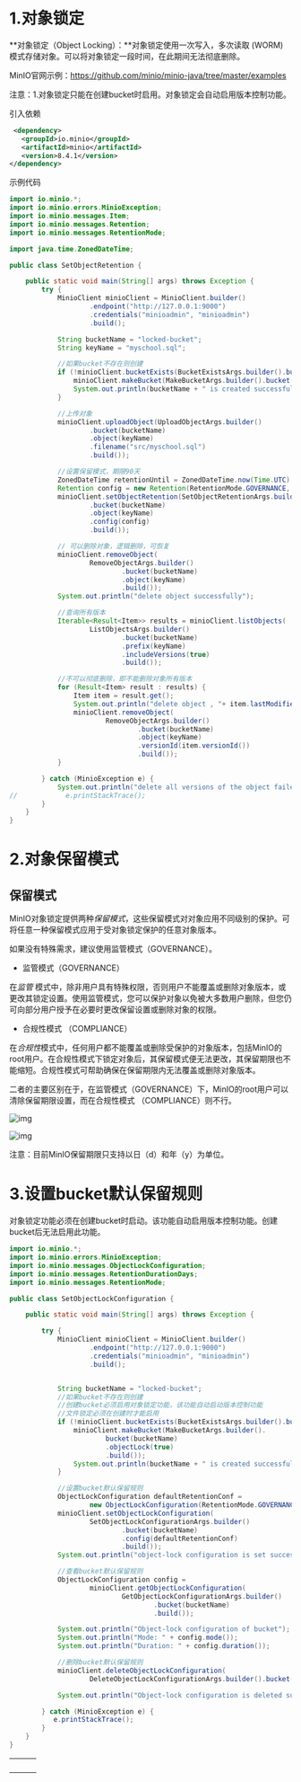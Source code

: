 # 1.对象锁定

**对象锁定（Object Locking）：**对象锁定使用一次写入，多次读取 (WORM) 模式存储对象。可以将对象锁定一段时间，在此期间无法彻底删除。

MinIO官网示例：https://github.com/minio/minio-java/tree/master/examples

注意：1.对象锁定只能在创建bucket时启用。对象锁定会自动启用版本控制功能。

引入依赖

```xml
 <dependency>
   <groupId>io.minio</groupId>
   <artifactId>minio</artifactId>
   <version>8.4.1</version>
</dependency>
```

示例代码

```java
import io.minio.*;
import io.minio.errors.MinioException;
import io.minio.messages.Item;
import io.minio.messages.Retention;
import io.minio.messages.RetentionMode;

import java.time.ZonedDateTime;

public class SetObjectRetention {

    public static void main(String[] args) throws Exception {
        try {
            MinioClient minioClient = MinioClient.builder()
                    .endpoint("http://127.0.0.1:9000")
                    .credentials("minioadmin", "minioadmin")
                    .build();

            String bucketName = "locked-bucket";
            String keyName = "myschool.sql";

            //如果bucket不存在则创建
            if (!minioClient.bucketExists(BucketExistsArgs.builder().bucket(bucketName).build())) {
                minioClient.makeBucket(MakeBucketArgs.builder().bucket(bucketName).build());
                System.out.println(bucketName + " is created successfully");
            }

            //上传对象
            minioClient.uploadObject(UploadObjectArgs.builder()
                    .bucket(bucketName)
                    .object(keyName)
                    .filename("src/myschool.sql")
                    .build());

            //设置保留模式，期限90天
            ZonedDateTime retentionUntil = ZonedDateTime.now(Time.UTC).plusDays(90).withNano(0);
            Retention config = new Retention(RetentionMode.GOVERNANCE, retentionUntil);
            minioClient.setObjectRetention(SetObjectRetentionArgs.builder()
                    .bucket(bucketName)
                    .object(keyName)
                    .config(config)
                    .build());

            // 可以删除对象，逻辑删除，可恢复
            minioClient.removeObject(
                    RemoveObjectArgs.builder()
                            .bucket(bucketName)
                            .object(keyName)
                            .build());
            System.out.println("delete object successfully");

            //查询所有版本
            Iterable<Result<Item>> results = minioClient.listObjects(
                    ListObjectsArgs.builder()
                            .bucket(bucketName)
                            .prefix(keyName)
                            .includeVersions(true)
                            .build());

            //不可以彻底删除，即不能删除对象所有版本
            for (Result<Item> result : results) {
                Item item = result.get();
                System.out.println("delete object , "+ item.lastModified() + "\t" + item.size() + "\t" + item.objectName() + "[" + item.versionId() + "]");
                minioClient.removeObject(
                        RemoveObjectArgs.builder()
                                .bucket(bucketName)
                                .object(keyName)
                                .versionId(item.versionId())
                                .build());
            }

        } catch (MinioException e) {
            System.out.println("delete all versions of the object failed");
//            e.printStackTrace();
        }
    }
}
```

# 2.对象保留模式

## 保留模式

MinIO对象锁定提供两种*保留模式*，这些保留模式对对象应用不同级别的保护。可将任意一种保留模式应用于受对象锁定保护的任意对象版本。

如果没有特殊需求，建议使用监管模式（GOVERNANCE）。

- 监管模式（GOVERNANCE）

在*监管* 模式中，除非用户具有特殊权限，否则用户不能覆盖或删除对象版本，或更改其锁定设置。使用监管模式，您可以保护对象以免被大多数用户删除，但您仍可向部分用户授予在必要时更改保留设置或删除对象的权限。

- 合规性模式 （COMPLIANCE）

在*合规性*模式中，任何用户都不能覆盖或删除受保护的对象版本，包括MinIO的root用户。在合规性模式下锁定对象后，其保留模式便无法更改，其保留期限也不能缩短。合规性模式可帮助确保在保留期限内无法覆盖或删除对象版本。

二者的主要区别在于，在监管模式（GOVERNANCE）下，MinIO的root用户可以清除保留期限设置，而在合规性模式 （COMPLIANCE）则不行。

![img](https://cdn.nlark.com/yuque/0/2022/png/28915315/1653476418425-c099cc0f-64b8-46b1-9590-7bb6a3da69e8.png)

![img](https://cdn.nlark.com/yuque/0/2022/png/28915315/1653476470007-e3206604-7af4-473b-b2fc-27e01e4278f2.png)

注意：目前MinIO保留期限只支持以日（d）和年（y）为单位。

# 3.设置bucket默认保留规则

对象锁定功能必须在创建bucket时启动。该功能自动启用版本控制功能。创建bucket后无法启用此功能。

```java
import io.minio.*;
import io.minio.errors.MinioException;
import io.minio.messages.ObjectLockConfiguration;
import io.minio.messages.RetentionDurationDays;
import io.minio.messages.RetentionMode;

public class SetObjectLockConfiguration {

    public static void main(String[] args) throws Exception {

        try {
            MinioClient minioClient = MinioClient.builder()
                    .endpoint("http://127.0.0.1:9000")
                    .credentials("minioadmin", "minioadmin")
                    .build();


            String bucketName = "locked-bucket";
            //如果bucket不存在则创建
            //创建bucket必须启用对象锁定功能，该功能自动启动版本控制功能
            //文件锁定必须在创建时才能启用
            if (!minioClient.bucketExists(BucketExistsArgs.builder().bucket(bucketName).build())) {
                minioClient.makeBucket(MakeBucketArgs.builder().
                        bucket(bucketName)
                        .objectLock(true)
                        .build());
                System.out.println(bucketName + " is created successfully");
            }

            //设置bucket默认保留规则
            ObjectLockConfiguration defaultRetentionConf =
                    new ObjectLockConfiguration(RetentionMode.GOVERNANCE, new RetentionDurationDays(100));
            minioClient.setObjectLockConfiguration(
                    SetObjectLockConfigurationArgs.builder()
                            .bucket(bucketName)
                            .config(defaultRetentionConf)
                            .build());
            System.out.println("object-lock configuration is set successfully");

            //查看bucket默认保留规则
            ObjectLockConfiguration config =
                    minioClient.getObjectLockConfiguration(
                            GetObjectLockConfigurationArgs.builder()
                                    .bucket(bucketName)
                                    .build());

            System.out.println("Object-lock configuration of bucket");
            System.out.println("Mode: " + config.mode());
            System.out.println("Duration: " + config.duration());

            //删除bucket默认保留规则
            minioClient.deleteObjectLockConfiguration(
                    DeleteObjectLockConfigurationArgs.builder().bucket(bucketName).build());

            System.out.println("Object-lock configuration is deleted successfully");

        } catch (MinioException e) {
           e.printStackTrace();
        }
    }
}
```

|      |      |      |
| ---- | ---- | ---- |
|      |      |      |
|      |      |      |
|      |      |      |
|      |      |      |